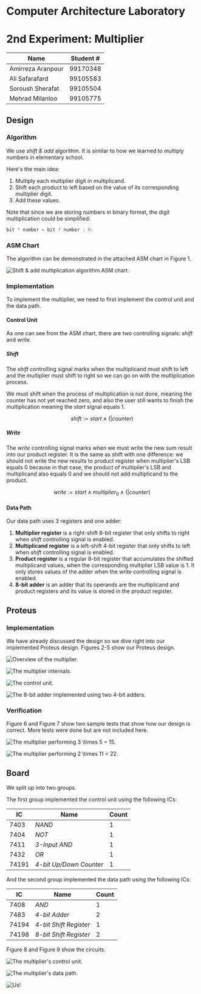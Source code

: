 # Computer Architecture Laboratory
# 2nd Experiment: Multiplier

|       Name        | Student # |
|-------------------|-----------|
| Amirreza Aranpour | 99170348  |
|  Ali Safarafard   | 99105583  |
| Soroush Sherafat  | 99105504  |
|  Mehrad Milanloo  | 99105775  |

## Design

### Algorithm

We use *shift & add* algorithm. It is similar to how we learned to multiply numbers in elementary school.

Here's the main idea:

1. Multiply each multiplier digit in multiplicand.
2. Shift each product to left based on the value of its corresponding multiplier digit.
3. Add these values.

Note that since we are storing numbers in binary format, the digit multiplication could be simplified:

```c
bit * number = bit ? number : 0;
```

### ASM Chart

The algorithm can be demonstrated in the attached ASM chart in Figure 1.

![*Shift & add* multiplication algorithm ASM chart.](Images/ASM-chart.png "*Shift & add* multiplication algorithm ASM chart.")

### Implementation

To implement the multiplier, we need to first implement the control unit and the data path.

#### Control Unit

As one can see from the ASM chart, there are two controlling signals: *shift* and *write*.

##### Shift

The *shift* controlling signal marks when the multiplicand must shift to left and the multiplier must shift to right so we can go on with the multiplication process.

We must shift when the process of multiplication is not done, meaning the counter has not yet reached zero, and also the user still wants to finish the multiplication meaning the $start$ signal equals $1$.

$$shift := start \land (| counter)$$

##### Write

The *write* controlling signal marks when we must write the new sum result into our product register. It is the same as shift with one difference: we should not write the new results to product register when multiplier's LSB equals $0$ because in that case, the product of multiplier's LSB and multiplicand also equals $0$ and we should not add multiplicand to the product.

$$write := start \land multiplier_0 \land (| counter)$$

#### Data Path

Our data path uses 3 registers and one adder:

1. **Multiplier register** is a right-shift 8-bit register that only shifts to right when *shift* controlling signal is enabled.
2. **Multiplicand register** is a left-shift 4-bit register that only shifts to left when *shift* controlling signal is enabled.
3. **Product register** is a regular 8-bit register that accumulates the shifted multiplicand values, when the corresponding multiplier LSB value is $1$. It only stores values of the adder when the *write* controlling signal is enabled.
4. **8-bit adder** is an adder that its operands are the multiplicand and product registers and its value is stored in the product register.

## Proteus

### Implementation

We have already discussed the design so we dive right into our implemented Proteus design. Figures 2-5 show our Proteus design.

![Overview of the multiplier.](Proteus/Photos/top.svg "Overview of the multiplier.")

![The multiplier internals.](Proteus/Photos/multiplier.svg "The multiplier internals.")

![The control unit.](Proteus/Photos/cu.svg "The control unit.")

![The 8-bit adder implemented using two 4-bit adders.](Proteus/Photos/adder.svg "The 8-bit adder implemented using two 4-bit adders.")

### Verification

Figure 6 and Figure 7 show two sample tests that show how our design is correct. More tests were done but are not included here.

![The multiplier performing $3 \times 5 = 15$.](Proteus/Photos/top-1.svg "The multiplier performing $3 \times 5 = 15$.")

![The multiplier performing $2 \times 11 = 22$.](Proteus/Photos/top-2.svg "The multiplier performing $2 \times 11 = 22$.")

## Board

We split up into two groups.

The first group implemented the control unit using the following ICs:

|   IC    |            Name         | Count |
|---------|-------------------------|-------|
| $7403$  |           *NAND*        |  $1$  |
| $7404$  |           *NOT*         |  $1$  |
| $7411$  |       *3-Input AND*     |  $1$  |
| $7432$  |           *OR*          |  $1$  |
| $74191$ | *4-bit Up/Down Counter* |  $1$  |

And the second group implemented the data path using the following ICs:

|   IC    |           Name         | Count |
|---------|------------------------|-------|
| $7408$  |          *AND*         |  $1$  |
| $7483$  |      *4-bit Adder*     |  $2$  |
| $74194$ | *4-bit Shift Register* |  $1$  |
| $74198$ | *8-bit Shift Register* |  $2$  |

Figure 8 and Figure 9 show the circuits.

![The multiplier's control unit.](Board/Photos/control-unit.jpg "The multiplier's control unit.")

![The multiplier's data path.](Board/Photos/data-path.jpg "The multiplier's data path.")

![Us!](Board/Photos/selfie.jpg "Us!")
